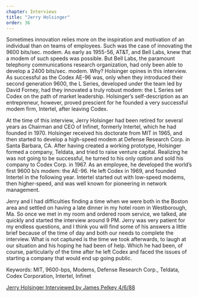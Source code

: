 ```yaml
---
chapter: Interviews
title: "Jerry Holsinger"
order: 36
---
```


Sometimes innovation relies more on the inspiration and motivation of an individual than on teams of employees. Such was the case of innovating the 9600 bits/sec. modem. As early as 1955-56, AT&T, and Bell Labs, knew that a modem of such speeds was possible. But Bell Labs, the paramount telephony communications research organization, had only been able to develop a 2400 bits/sec. modem. Why? Holsinger opines in this interview. As successful as the Codex AE-96 was, only when they introduced their second generation 9600, the L Series, developed under the team led by David Forney, had they innovated a truly robust modem: the L Series set Codex on the path of market leadership. Holsinger’s self-description as an entrepreneur, however, proved prescient for he founded a very successful modem firm, Intertel, after leaving Codex.

At the time of this interview, Jerry Holsinger had been retired for several years as Chairman and CEO of Infinet, formerly Intertel, which he had founded in 1970. Holsinger received his doctorate from MIT in 1965, and then started to develop a high-speed modem at Defense Research Corp. in Santa Barbara, CA. After having created a working prototype, Holsinger formed a company, Teldata, and tried to raise venture capital. Realizing he was not going to be successful, he turned to his only option and sold his company to Codex Corp. in 1967. As an employee, he developed the world’s first 9600 b/s modem: the AE-96. He left Codex in 1969, and founded Intertel in the following year. Intertel started out with low-speed modems, then higher-speed, and was well known for pioneering in network management.

Jerry and I had difficulties finding a time when we were both in the Boston area and settled on having a late dinner in my hotel room in Westborough, Ma. So once we met in my room and ordered room service, we talked, ate quickly and started the interview around 9 PM. Jerry was very patient for my endless questions, and I think you will find some of his answers a little brief because of the time of day and both our needs to complete the interview. What is not captured is the time we took afterwards, to laugh at our situation and his hoping he had been of help. Which he had been, of course, particularly of the time after he left Codex and faced the issues of starting a company that would end up going public.

Keywords: MIT, 9600-bps, Modems, Defense Research Corp., Teldata, Codex Corporation, Intertel, Infinet

[Jerry Holsinger Interviewed by James Pelkey 4/6/88](https://archive.computerhistory.org/resources/access/text/2016/04/102738129-05-01-acc.pdf)
